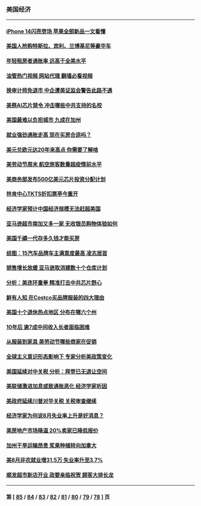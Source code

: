 ### 美国经济
---
#### [iPhone 14闪亮登场 苹果全部新品一文看懂](../../pages/ncid1078158/n13819468.md?09080445) 
#### [美国人抢购特斯拉、宾利、兰博基尼等豪华车](../../pages/ncid1078158/n13819360.md?09080445) 
#### [年轻租房者通胀率 远高于全美水平](../../pages/ncid1078158/n13819038.md?09080445) 
#### [油管热门视频 网站代理 翻墙必看视频](http://209.222.30.114:81/youtube.html?09080445)
#### [换审计师免退市 中企遭美证监会警告此路不通](../../pages/ncid1078158/n13818792.md?09080445) 
#### [美祭AI芯片禁令 冲击哪些中共支持的名校](../../pages/ncid1078158/n13818784.md?09080445) 
#### [美国最难以负担城市 九成在加州](../../pages/ncid1078158/n13818856.md?09080445) 
#### [就业强劲通胀走高 现在买房合适吗？](../../pages/ncid1078158/n13818832.md?09080445) 
#### [美元兑欧元达20年来高点 你需要了解啥](../../pages/ncid1078158/n13818733.md?09080445) 
#### [美劳动节周末 航空旅客数量超疫情前水平](../../pages/ncid1078158/n13818791.md?09080445) 
#### [美商务部发布500亿美元芯片投资分配计划](../../pages/ncid1078158/n13818517.md?09080445) 
#### [林肯中心TKTS折扣票亭今重开](../../pages/ncid1078158/n13818232.md?09080445) 
#### [经济学家预计中国经济规模无法赶超美国](../../pages/ncid1078158/n13817987.md?09080445) 
#### [亚马逊超市南加又多一家 无收银员购物体验如何](../../pages/ncid1078158/n13818176.md?09080445) 
#### [美国千禧一代存多久钱才能买房](../../pages/ncid1078158/n13818064.md?09080445) 
#### [组图：15汽车品牌车主满意度最高 凌志居首](../../pages/ncid1078158/n13812566.md?09080445) 
#### [销售增长放缓 亚马逊取消建数十个仓库计划](../../pages/ncid1078158/n13817312.md?09080445) 
#### [分析：美连环重拳 精准打击中共芯片野心](../../pages/ncid1078158/n13817007.md?09080445) 
#### [鲜有人知 在Costco买品牌服装的四大理由](../../pages/ncid1078158/n13810339.md?09080445) 
#### [美国十个退休热点地区 分布在哪六个州](../../pages/ncid1078158/n13814248.md?09080445) 
#### [10年后 逾7成中间收入长者面临困难](../../pages/ncid1078158/n13816994.md?09080445) 
#### [从服装到家具 美劳动节哪些商家在促销](../../pages/ncid1078158/n13816472.md?09080445) 
#### [全球主义意识形态影响下 专家分析美政策变化](../../pages/ncid1078158/n13816547.md?09080445) 
#### [美国延续对中关税 分析：拜登已无退让空间](../../pages/ncid1078158/n13816637.md?09080445) 
#### [美联储激进加息或致通胀恶化 经济学家析因](../../pages/ncid1078158/n13816494.md?09080445) 
#### [美政府延续川普对华关税 关税审查继续](../../pages/ncid1078158/n13816548.md?09080445) 
#### [经济学家为何说8月失业率上升是好消息？](../../pages/ncid1078158/n13816475.md?09080445) 
#### [美房地产市场降温 20%卖家已降低报价](../../pages/ncid1078158/n13816469.md?09080445) 
#### [加州干旱运输昂贵 浆果种植转向加拿大](../../pages/ncid1078158/n13816419.md?09080445) 
#### [美8月非农就业增31.5万 失业率升至3.7%](../../pages/ncid1078158/n13816299.md?09080445) 
#### [顺发超市新店开业 政要亲临祝贺 顾客大排长龙](../../pages/ncid1078158/n13815928.md?09080445) 

---
#### 第 [ [85](./85.md?09080445) / [84](./84.md?09080445) / [83](./83.md?09080445) / [82](./82.md?09080445) / [81](./81.md?09080445) / [80](./80.md?09080445) / [79](./79.md?09080445) / [78](./78.md?09080445) ] 页

